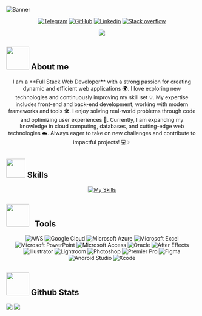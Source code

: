 <!-- Banner de GitHub -->

![Banner](https://github.com/user-attachments/assets/9f46e1db-30c7-4e13-bf59-96b9a0fdf503)

<p align="center">
  <a href="https://t.me/XLorian1"><img src="https://img.shields.io/badge/Telegram-2CA5E0?style=for-the-badge&logo=telegram&logoColor=white" alt="Telegram"/></a>
  <a href="https://github.com/XLorian"><img src="https://img.shields.io/badge/GitHub-100000?style=for-the-badge&logo=github&logoColor=white" alt="GitHub"/></a>
  <a href="https://www.linkedin.com/in/daniel-p%C3%A9rez-02b078339/"><img src="https://img.shields.io/badge/LinkedIn-0077B5?style=for-the-badge&logo=linkedin&logoColor=white" alt="Linkedin"/></a>
  <a href="https://stackoverflow.com/users/29234825/xlorian?tab=profile"><img src="https://img.shields.io/badge/Stack_Overflow-FE7A16?style=for-the-badge&logo=stack-overflow&logoColor=white" alt="Stack overflow"/></a>
</p>
<p align="center">
  <a href="https://github.com/DenverCoder1/readme-typing-svg">
    <img src="https://readme-typing-svg.herokuapp.com?lines=Full+Stack+Web+Developer;Passionate+about+coding;Always+learning+new+technologies&center=true&width=500&height=50">
  </a>
</p>

## <picture><img src="https://github.com/7oSkaaa/7oSkaaa/blob/main/Images/about_me.gif?raw=true" width=60px></picture> About me

<p align="center">
I am a **Full Stack Web Developer** with a strong passion for creating dynamic and efficient web applications 🌍. I love exploring new technologies and continuously improving my skill set 💡. My expertise includes front-end and back-end development, working with modern frameworks and tools 🛠️. I enjoy solving real-world problems through code and optimizing user experiences 🚀. Currently, I am expanding my knowledge in cloud computing, databases, and cutting-edge web technologies ☁️. Always eager to take on new challenges and contribute to impactful projects! 💻✨  
</p>

<h2><img src = "https://media2.giphy.com/media/QssGEmpkyEOhBCb7e1/giphy.gif?cid=ecf05e47a0n3gi1bfqntqmob8g9aid1oyj2wr3ds3mg700bl&rid=giphy.gif" width = 50px> Skills </h2>

<p align="center">
  <a href="https://skillicons.dev">
    <img src="https://skillicons.dev/icons?i=js,ts,html,css,sass,py,java,php,cs,cpp,c,go,r,rust,kotlin,swift,mysql,postgres,sqlite,mongodb,firebase,graphql,react,nextjs,reactivex,solidjs,svelte,angular,nestjs,nodejs,express,laravel,django,flask,spring,dotnet,rocket,git,docker,kubernetes,sklearn,rollupjs,powershell,elixir,haskell" alt="My Skills">
  </a>
</p>


<h2>
  <img src="https://github.com/user-attachments/assets/a123c52a-c140-471b-b757-b94a2837ee6b" width="60px"> &nbsp; Tools
</h2>
<p align="center">
  <img src="https://img.shields.io/badge/Amazon_AWS-232F3E?style=for-the-badge&logo=amazon-aws&logoColor=white" alt="AWS" />
  <img src="https://img.shields.io/badge/Google_Cloud-4285F4?style=for-the-badge&logo=google-cloud&logoColor=white" alt="Google Cloud" />
  <img src="https://img.shields.io/badge/Microsoft_Azure-0089D6?style=for-the-badge&logo=microsoft-azure&logoColor=white" alt="Microsoft Azure" />
  <img src="https://img.shields.io/badge/Microsoft_Excel-217346?style=for-the-badge&logo=microsoft-excel&logoColor=white" alt="Microsoft Excel" />
  <img src="https://img.shields.io/badge/Microsoft_PowerPoint-B7472A?style=for-the-badge&logo=microsoft-powerpoint&logoColor=white" alt="Microsoft PowerPoint" />
  <img src="https://img.shields.io/badge/Microsoft_Access-A4373A?style=for-the-badge&logo=microsoft-access&logoColor=white" alt="Microsoft Access" />
  <img src="https://img.shields.io/badge/Oracle-F80000?style=for-the-badge&logo=Oracle&logoColor=white" alt="Oracle" />
  <img src="https://img.shields.io/badge/Adobe%20after%20affects-CF96FD?style=for-the-badge&logo=Adobe%20after%20effects&logoColor=393665" alt="After Effects" />
  <img src="https://img.shields.io/badge/Adobe%20Illustrator-FF9A00?style=for-the-badge&logo=adobe%20illustrator&logoColor=white" alt="Illustrator" />
  <img src="https://img.shields.io/badge/Adobe%20Lightroom-31A8FF?style=for-the-badge&logo=Adobe%20Lightroom&logoColor=white" alt="Lightroom" />
  <img src="https://img.shields.io/badge/Adobe%20Photoshop-31A8FF?style=for-the-badge&logo=Adobe%20Photoshop&logoColor=black" alt="Photoshop" />
  <img src="https://img.shields.io/badge/Adobe%20Premiere%20Pro-9999FF?style=for-the-badge&logo=Adobe%20Premiere%20Pro&logoColor=white" alt="Premier Pro" />
  <img src="https://img.shields.io/badge/Figma-F24E1E?style=for-the-badge&logo=figma&logoColor=white" alt="Figma" />
  <img src="https://img.shields.io/badge/Android_Studio-3DDC84?style=for-the-badge&logo=android-studio&logoColor=white" alt="Android Studio" />
  <img src="https://img.shields.io/badge/Xcode-007ACC?style=for-the-badge&logo=Xcode&logoColor=white" alt="Xcode" />
</p>

## <picture> <img src="https://github.com/7oSkaaa/7oSkaaa/blob/main/Images/Statistics.gif?raw=true" width="60px"> </picture> Github Stats
[![](https://github-readme-stats.vercel.app/api?username=DanniDev0&show_icons=true&theme=tokyonight&hide_border=true&locale=en)](https://github.com/DanniDev0)
[![](https://github-readme-streak-stats.herokuapp.com/?user=DanniDev0&theme=material-palenight)](https://github.com/DanniDev0)
